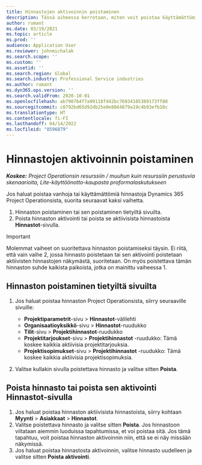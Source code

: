 ```yaml
---
title: Hinnastojen aktivoinnin poistaminen
description: Tässä aiheessa kerrotaan, miten voit poistaa käyttämättömien, vanhojen hinnastojen aktivoinnin tai poistaa ne käytöstä.
author: rumant
ms.date: 03/19/2021
ms.topic: article
ms.prod: ''
audience: Application User
ms.reviewer: johnmichalak
ms.search.scope: ''
ms.custom: ''
ms.assetid: ''
ms.search.region: Global
ms.search.industry: Professional Service industries
ms.author: rumant
ms.dyn365.ops.version: ''
ms.search.validFrom: 2020-10-01
ms.openlocfilehash: ab790764f7a99118fd42bc76934105389173ff88
ms.sourcegitcommit: c0792bd65d92db25e0e8864879a19c4b93efb10c
ms.translationtype: HT
ms.contentlocale: fi-FI
ms.lasthandoff: 04/14/2022
ms.locfileid: "8596879"
---
```

# <a name="deactivate-price-lists"></a>Hinnastojen aktivoinnin poistaminen 

_**Koskee:** Project Operationsin resurssiin / muuhun kuin resurssiin perustuvia skenaarioita, Lite-käyttöönotto-kaupasta proformalaskutukseen_

Jos haluat poistaa vanhoja tai käyttämättömiä hinnastoja Dynamics 365 Project Operationsista, suorita seuraavat kaksi vaihetta. 

1. Hinnaston poistaminen tai sen poistaminen tietyiltä sivuilta.
2. Poista hinnaston aktivointi tai poista se aktiivisista hinnastoista **Hinnastot**-sivulla.

>[!IMPORTANT]
> Molemmat vaiheet on suoritettava hinnaston poistamiseksi täysin. Ei riitä, että vain vaihe 2, jossa hinnasto poistetaan tai sen aktivointi poistetaan aktiivisten hinnastojen näkymästä, suoritetaan. On myös poistettava tämän hinnaston suhde kaikista paikoista, jotka on mainittu vaiheessa 1.

## <a name="delete-the-price-list-from-specific-pages"></a>Hinnaston poistaminen tietyiltä sivuilta
1. Jos haluat poistaa hinnaston Project Operationsista, siirry seuraaville sivuille:  

      - **Projektiparametrit**-sivu > **Hinnastot**-välilehti
      - **Organisaatioyksikkö**-sivu > **Hinnastot**-ruudukko
      - **Tilit**-sivu > **Projektihinnastot**-ruudukko
      - **Projektitarjoukset**-sivu > **Projektihinnastot** -ruudukko: Tämä koskee kaikkia aktiivisia projektitarjouksia.
      - **Projektisopimukset**-sivu > **Projektihinnastot** -ruudukko: Tämä koskee kaikkia aktiivisia projektisopimuksia.

 2. Valitse kullakin sivulla poistettava hinnasto ja valitse sitten **Poista**. 
 
## <a name="delete-or-deactivate-the-price-list-from-the-price-lists-page"></a>Poista hinnasto tai poista sen aktivointi Hinnastot-sivulla
 
1. Jos haluat poistaa hinnaston aktiivisista hinnastoista, siirry kohtaan **Myynti** > **Asiakkaat** > **Hinnastot**. 
2. Valitse poistettava hinnasto ja valitse sitten **Poista**. Jos hinnastoon viitataan aiemmin luoduissa tapahtumissa, et voi poistaa sitä. Jos tämä tapahtuu, voit poistaa hinnaston aktivoinnin niin, että se ei näy missään näkymissä. 
3. Jos haluat poistaa hinnastosta aktivoinnin, valitse hinnasto uudelleen ja valitse sitten **Poista aktivointi**.   
